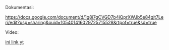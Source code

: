 Dokumentasi:

https://docs.google.com/document/d/1g8i7gCVGD7b4iQprXWJb5e84gjt7Leri/edit?usp=sharing&ouid=105401416029725715528&rtpof=true&sd=true

Video:

[ini link yt](https://youtu.be/rOVM3qBODkI)
